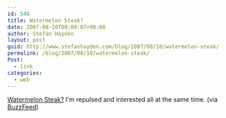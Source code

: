 ```yaml
---
id: 548
title: Watermelon Steak?
date: 2007-08-10T09:09:07+00:00
author: Stefan Hayden
layout: post
guid: http://www.stefanhayden.com/blog/2007/08/10/watermelon-steak/
permalink: /blog/2007/08/10/watermelon-steak/
Post:
  - link
categories:
  - web
---
```

<a href="http://www.slashfood.com/2007/08/09/food-porn-watermelon-steak/">Watermelon Steak?</a> I'm repulsed and interested all at the same time. (via <a href="http://www.buzzfeed.com/">BuzzFeed</a>)